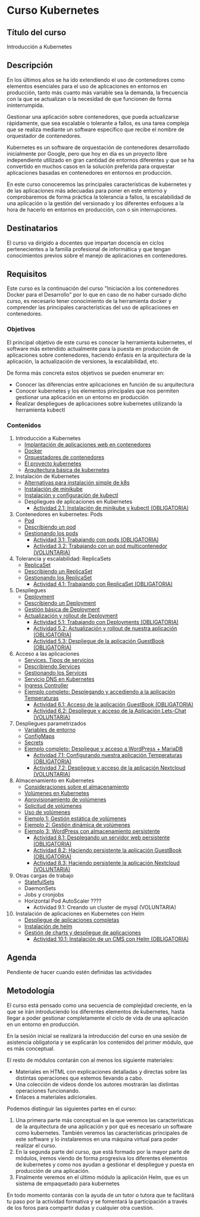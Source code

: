# Curso Kubernetes

## Título del curso

Introducción a Kubernetes

## Descripción

En los últimos años se ha ido extendiendo el uso de contenedores como
elementos esenciales para el uso de aplicaciones en entornos en producción, tanto más cuanto más variable sea la demanda, la frecuencia con la que se actualizan o la necesidad de que funcionen de forma ininterrumpida.

Gestionar una aplicación sobre contenedores, que pueda actualizarse
rápidamente, que sea escalable o tolerante a fallos, es una tarea
compleja que se realiza mediante un software específico que recibe el
nombre de orquestador de contenedores.

Kubernetes es un software de orquestación de contenedores desarrollado
inicialmente por Google, pero que hoy en día es un proyecto libre
independiente utilizado en gran cantidad de entornos diferentes y que
se ha convertido en muchos casos en la solución preferida para
orquestar aplicaciones basadas en contenedores en entornos en
producción.

En este curso conoceremos las principales características de
kubernetes y de las aplicaciones más adecuadas para poner en este
entorno y comprobaremos de forma práctica la tolerancia a fallos, la
escalabilidad de una aplicación o la gestión del versionado y los
diferentes enfoques a la hora de hacerlo en entornos en producción,
con o sin interrupciones.

## Destinatarios

El curso va dirigido a docentes que impartan docencia en ciclos
pertenecientes a la familia profesional de informática y que tengan
conocimientos previos sobre el manejo de aplicaciones en
contenedores.

## Requisitos

Este curso es la continuación del curso "Iniciación a los contenedores
Docker para el Desarrollo" por lo que en caso de no haber cursado
dicho curso, es necesario tener conocimiento de la herramienta docker
y comprender las principales características del uso de aplicaciones
en contenedores.

### Objetivos

El principal objetivo de este curso es conocer la herramienta
kubernetes, el software más extendido actualmente para la puesta en
producción de aplicaciones sobre contenedores, haciendo énfasis en la
arquitectura de la aplicación, la actualización de versiones, la
escalabilidad, etc.

De forma más concreta estos objetivos se pueden enumerar en:

* Conocer las diferencias entre aplicaciones en función de su
  arquitectura
* Conocer kubernetes y los elementos principales que nos permiten
  gestionar una aplicación en un entorno en producción
* Realizar despliegues de aplicaciones sobre kubernetes utilizando la
  herramienta kubectl

### Contenidos

1. Introducción a Kubernetes
    * [Implantación de aplicaciones web en contenedores](modulo1/implantacion-aplic-web.md)
    * [Docker](modulo1/docker.md)
    * [Orquestadores de contenedores](modulo1/orquestadores.md)
    * [El proyecto kubernetes](modulo1/proyecto-kubernetes.md)
    * [Arquitectura básica de kubernetes](modulo1/arquitectura.md)
1. Instalación de Kubernetes
    * [Alternativas para instalación simple de k8s](modulo2/alternativas.md)
    * [Instalación de minikube](modulo2/instalacion-minikube.md)
    * [Instalación y configuración de kubectl](modulo2/instalacion-kubectl.md)
    * Despliegues de aplicaciones en Kubernetes
        * [Actividad 2.1: Instalación de minikube y kubectl (OBLIGATORIA)](modulo2/actividad1.md)
1. Contenedores en kubernetes: Pods
    * [Pod](modulo3/pods.md)
    * [Describiendo un pod](modulo3/describiendo_pod.md)
	* [Gestionando los pods](modulo3/gestionando_pod.md)
        * [Actividad 3.1: Trabajando con pods (OBLIGATORIA)](modulo3/actividad1.md)
        * [Actividad 3.2: Trabajando con un pod multicontenedor (VOLUNTARIA)](modulo3/actividad2.md)
1. Tolerancia y escalabilidad: ReplicaSets
	* [ReplicaSet](modulo4/replicaset.md)
	* [Describiendo un ReplicaSet](modulo4/describiendo_replicaset.md)
    * [Gestionando los ReplicaSet](modulo4/gestionando_replicaset.md)
        * [Actividad 4.1: Trabajando con ReplicaSet (OBLIGATORIA)](modulo4/actividad1.md)
1. Despliegues
    * [Deployment](modulo5/deployment.md)
    * [Describiendo un Deployment](modulo5/describiendo_deployment.md)
    * [Gestión básica de Deployment](modulo5/gestionando_deployment.md)
    * [Actualización y rollout de Deployment](modulo5/actualizacion_deployment.md)
        * [Actividad 5.1: Trabajando con Deployments (OBLIGATORIA)](modulo5/actividad1.md)
        * [Actividad 5.2: Actualización y rollout de nuestra aplicación (OBLIGATORIA)](modulo5/actividad2.md)
        * [Actividad 5.3: Despliegue de la aplicación GuestBook (OBLIGATORIA)](modulo5/actividad3.md)
1. Acceso a las aplicaciones
    * [Services. Tipos de servicios](modulo6/services.md)
    * [Describiendo Services](modulo6/describiendo_services.md)
    * [Gestionando los Services](modulo6/gestionando_services.md)
    * [Servicio DNS en Kubernetes](modulo6/dns.md)
    * [Ingress Controller](modulo6/ingress.md)
    * [Ejemplo completo: Desplegando y accediendo a la aplicación Temperaturas](modulo6/temperaturas.md)
        * [Actividad 6.1: Acceso de la aplicación GuestBook (OBLIGATORIA)](modulo6/actividad1.md)
        * [Actividad 6.2: Despliegue y acceso de la Aplicación Lets-Chat (VOLUNTARIA)](modulo6/actividad2.md)
1. Despliegues parametrizados
    * [Variables de entorno](modulo7/variables_entorno.md)
	* [ConfigMaps](modulo7/configmaps.md)
	* [Secrets](modulo7/secrets.md)
    * [Ejemplo completo: Despliegue y acceso a WordPress + MariaDB](modulo7/wordpress.md)
        * [Actividad 7.1: Configurando nuestra aplicación Temperaturas (OBLIGATORIA)](modulo7/actividad1.md)
        * [Actividad 7.2: Despliegue y acceso de la aplicación Nextcloud (VOLUNTARIA)](modulo7/actividad2.md)
1. Almacenamiento en Kubernetes
    * [Consideraciones sobre el almacenamiento](modulo8/consideraciones.md)
    * [Volúmenes en Kubernetes](modulo8/volumenes.md)
    * [Aprovisionamiento de volúmenes](modulo8/aprovisionamiento.md)
    * [Solicitud de volúmenes](modulo8/solicitud.md)
    * [Uso de volúmenes](modulo8/uso.md)
    * [Ejemplo 1: Gestión estática de volúmenes](modulo8/ejemplo1.md)
    * [Ejemplo 2: Gestión dinámica de volúmenes](modulo8/ejemplo2.md)
    * [Ejemplo 3: WordPress con almacenamiento persistente](modulo8/wordpress.md)
        * [Actividad 8.1: Desplegando un servidor web persistente (OBLIGATORIA)](modulo8/actividad1.md)
        * [Actividad 8.2: Haciendo persistente la aplicación GuestBook (OBLIGATORIA)](modulo8/actividad2.md)
        * [Actividad 8.3: Haciendo persistente la aplicación Nextcloud (VOLUNTARIA)](modulo8/actividad3.md)
1. Otras cargas de trabajo
    * [StatefulSets](modulo9/statefulsets.md)
	* DaemonSets
	* Jobs y cronjobs
    * Horizontal Pod AutoScaler ????
        * Actividad 9.1: Creando un cluster de mysql (VOLUNTARIA)
1. Instalación de aplicaciones en Kubernetes con Helm
    * [Despliegue de aplicaciones completas](modulo10/helm.md   )
    * [Instalación de helm](modulo10/instalacion.md)
    * [Gestión de charts y despliegue de aplicaciones](modulo10/ejemplo.md)
        * [Actividad 10.1: Instalación de un CMS con Helm (OBLIGATORIA)](modulo10/actividad1.md)

## Agenda

Pendiente de hacer cuando estén definidas las actividades

## Metodología

El curso está pensado como una secuencia de complejidad creciente, en
la que se irán introduciendo los diferentes elementos de kubernetes,
hasta llegar a poder gestionar completamente el ciclo de vida de una
aplicación en un entorno en producción.

En la sesión inicial se realizará la introducción del curso en una
sesión de asistencia obligatoria y se explicarán los contenidos del
primer módulo, que es más conceptual.

El resto de módulos contarán con al menos los siguiente materiales:

* Materiales en HTML con explicaciones detalladas y directas sobre las
distintas operaciones que estemos llevando a cabo.
* Una colección de vídeos donde los autores mostrarán las distintas
operaciones funcionando.
* Enlaces a materiales adicionales.

Podemos distinguir las siguientes partes en el curso:

1. Una primera parte más conceptual en la que veremos las
   características de la arquitectura de una aplicación y por qué es
   necesario un software como kubernetes. También veremos las
   características principales de este software y lo instalaremos en
   una máquina virtual para poder realizar el curso.
1. En la segunda parte del curso, que está formado por la mayor parte
   de módulos, iremos viendo de forma progresiva los diferentes
   elementos de kubernetes y como nos ayudan a gestionar el despliegue
   y puesta en producción de una aplicación.
1. Finalmente veremos en el último módulo la aplicación Helm, que es
   un sistema de empaquetado para kubernetes
   
En todo momento contarás con la ayuda de un tutor o tutora que te
facilitará tu paso por la actividad formativa y se fomentará la
participación a través de los foros para compartir dudas y cualquier
otra cuestión.
